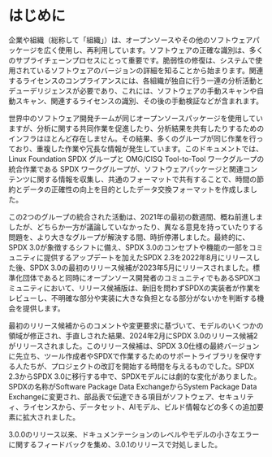 # はじめに

企業や組織（総称して「組織」）は、オープンソースやその他のソフトウェアパッケージを広く使用し、再利用しています。ソフトウェアの正確な識別は、多くのサプライチェーンプロセスにとって重要です。脆弱性の修復は、システムで使用されているソフトウェアのバージョンの詳細を知ることから始まります。関連するライセンスのコンプライアンスには、各組織が独自に行う一連の分析活動とデューデリジェンスが必要であり、これには、ソフトウェアの手動スキャンや自動スキャン、関連するライセンスの識別、その後の手動検証などが含まれます。

世界中のソフトウェア開発チームが同じオープンソースパッケージを使用していますが、分析に関する共同作業を促進したり、分析結果を共有したりするためのインフラはほとんど存在しません。その結果、多くのグループが同じ作業を行っており、重複した作業や冗長な情報が発生しています。このドキュメントでは、Linux Foundation SPDX グループと OMG/CISQ Tool-to-Tool ワークグループの統合作業である SPDX ワークグループが、ソフトウェアパッケージと関連コンテンツに関する情報を収集し、共通のフォーマットで共有することで、時間の節約とデータの正確性の向上を目的としたデータ交換フォーマットを作成しました。

この2つのグループの統合された活動は、2021年の最初の数週間、概ね前進しましたが、どちらか一方が議論していなかったり、異なる意見を持っていたりする問題を、より大きなグループが解決する間、時折停滞しました。最終的に、SPDX 3.0が象徴するシフトに備え、SPDX 3.0のコンセプトや機能の一部をコミュニティに提供するアップデートを加えたSPDX 2.3を2022年8月にリリースした後、SPDX 3.0の最初のリリース候補が2023年5月にリリースされました。標準化団体であると同時にオープンソース開発者のコミュニティでもあるSPDXコミュニティにおいて、リリース候補版は、新旧を問わずSPDXの実装者が作業をレビューし、不明確な部分や実装に大きな負担となる部分がないかを判断する機会を提供します。

最初のリリース候補からのコメントや変更要求に基づいて、モデルのいくつかの領域が修正され、手直しされた結果、2024年2月にSPDX 3.0のリリース候補2がリリースされました。このリリース候補は、SPDX 3.0仕様の最終バージョンに先立ち、ツール作成者やSPDXで作業するためのサポートライブラリを保守する人たちが、プロジェクトの改訂を開始する時間を与えるものでした。SPDX 2.3からSPDX 3.0に移行する中で、SPDXモデルには劇的な変化がありました。SPDXの名称がSoftware Package Data ExchangeからSystem Package Data Exchangeに変更され、部品表で伝達できる項目がソフトウェア、セキュリティ、ライセンスから、データセット、AIモデル、ビルド情報などの多くの追加要素に拡大されました。

3.0.0のリリース以来、ドキュメンテーションのレベルやモデルの小さなエラーに関するフィードバックを集め、3.0.1のリリースで対処しました。